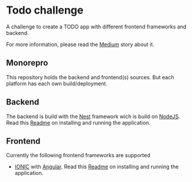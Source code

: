 # Todo challenge
A challenge to create a TODO app with different frontend frameworks and backend. 

For more information, please read the [Medium](https://medium.com/@fransyozef/the-todo-challenge-c509c633827b) story about it.

## Monorepro
This repository holds the backend and frontend(s) sources. But each platform has each own build/deployment.

## Backend
The backend is build with the [Nest](https://nestjs.com/) framework wich is build on [NodeJS](https://nodejs.org/). Read this [Readme](backend/nestjs/todo/README.md) on installing and running the application.

## Frontend
Currently the following frontend frameworks are supported

  - [IONIC](https://ionicframework.com/) with [Angular](https://angular.io/). Read this [Readme](frontend/ionic4/todo-app/README.md) on installing and running the application.
